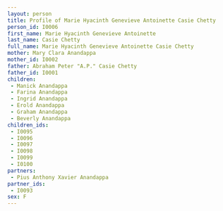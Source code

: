```yaml
---
layout: person
title: Profile of Marie Hyacinth Genevieve Antoinette Casie Chetty
person_id: I0006
first_name: Marie Hyacinth Genevieve Antoinette
last_name: Casie Chetty
full_name: Marie Hyacinth Genevieve Antoinette Casie Chetty
mother: Mary Clara Anandappa
mother_id: I0002
father: Abraham Peter "A.P." Casie Chetty
father_id: I0001
children:
 - Manick Anandappa
 - Farina Anandappa
 - Ingrid Anandappa
 - Erold Anandappa
 - Graham Anandappa
 - Beverly Anandappa
children_ids:
 - I0095
 - I0096
 - I0097
 - I0098
 - I0099
 - I0100
partners:
 - Pius Anthony Xavier Anandappa
partner_ids:
 - I0093
sex: F
---
```


